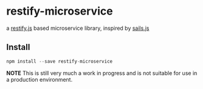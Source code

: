 # restify-microservice
a [restify.js](http://restify.com) based microservice library, inspired by [sails.js](http://sailsjs.org)


## Install
```javascript
npm install --save restify-microservice
```
**NOTE**
This is still very much a work in progress and is not suitable for use in a production environment.
